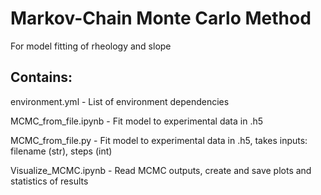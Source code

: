 # Markov-Chain Monte Carlo Method
For model fitting of rheology and slope

## Contains:

environment.yml - List of environment dependencies

MCMC_from_file.ipynb - Fit model to experimental data in .h5

MCMC_from_file.py - Fit model to experimental data in .h5, takes inputs: filename (str), steps (int)

Visualize_MCMC.ipynb - Read MCMC outputs, create and save plots and statistics of results
